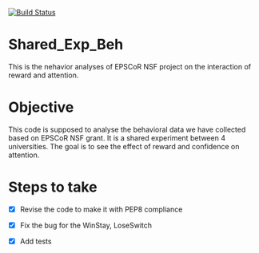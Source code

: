 [![Build Status](https://travis-ci.com/mrakhsha/Shared_Exp_Beh.svg?token=pMn8BuzxCxNNp7GkKV5p&branch=master)](https://travis-ci.com/mrakhsha/Shared_Exp_Beh)

# Shared_Exp_Beh
This is the nehavior analyses of EPSCoR NSF project on the interaction of reward and attention.

  # Objective
  This code is supposed to analyse the behavioral data we have collected based on EPSCoR NSF grant. It is a shared experiment between 4 universities. The goal is to see the effect of reward and confidence on attention.
  
  # Steps to take
  - [X] Revise the code to make it with PEP8 compliance
  - [X] Fix the bug for the WinStay, LoseSwitch
  - [X] Add tests

